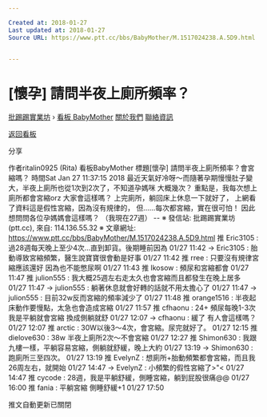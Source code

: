 ```yaml
---

Created at: 2018-01-27
Last updated at: 2018-01-27
Source URL: https://www.ptt.cc/bbs/BabyMother/M.1517024238.A.5D9.html


---
```


# [懷孕] 請問半夜上廁所頻率？


[批踢踢實業坊](https://www.ptt.cc/) › [看板 BabyMother](https://www.ptt.cc/bbs/BabyMother/index.html) [關於我們](https://www.ptt.cc/about.html) [聯絡資訊](https://www.ptt.cc/contact.html)

[返回看板](https://www.ptt.cc/bbs/BabyMother/index.html)

分享

作者ritalin0925 (Rita)
看板BabyMother
標題\[懷孕\] 請問半夜上廁所頻率？會宮縮嗎？
時間Sat Jan 27 11:37:15 2018
最近天氣好冷呀～而隨著孕期慢慢肚子變大，半夜上廁所也從1次到2次了，不知道孕媽咪 大概幾次？ 重點是，我每次想上廁所都會宮縮orz 大家會這樣嗎？ 上完廁所，躺回床上休息一下就好了， 上網看了資料這是假性宮縮，因為沒有規律的， 但......每次都宮縮，實在很可怕！ 因此想問問各位孕媽媽會這樣嗎？ （我現在27週） -- ※ 發信站: 批踢踢實業坊(ptt.cc), 來自: 114.136.55.32 ※ 文章網址: <https://www.ptt.cc/bbs/BabyMother/M.1517024238.A.5D9.html>
推 Eric3105 : 過28週每天晚上至少4次...直到卸貨。後期睡前因為 01/27 11:42
→ Eric3105 : 胎動導致宮縮頻繁，醫生說寶寶很會動是好事 01/27 11:42
推 rree : 只要沒有規律宮縮應該還好 因為也不能憋尿啊 01/27 11:43
推 lkosow : 頻尿和宮縮都會 01/27 11:47
推 julion555 : 我大概25週左右走太久也會宮縮而且都發生在晚上居多 01/27 11:47
→ julion555 : 躺著休息就會好轉的話就不用太擔心了 01/27 11:47
→ julion555 : 目前32w反而宮縮的頻率減少了 01/27 11:48
推 orange1516 : 半夜起床動作要慢點，太急也會造成宮縮 01/27 11:57
推 cfhaonu : 24+ 頻尿每晚1-3次 我是平躺就會宮縮 換成側躺就舒 01/27 12:07
→ cfhaonu : 緩了 有人會這樣嗎？ 01/27 12:07
推 arctic : 30W以後3～4次，會宮縮。尿完就好了。 01/27 12:15
推 dielove630 : 38w 半夜上廁所2次～不會宮縮 01/27 12:27
推 Shimon630 : 我跟九樓一樣，平躺容易宮縮，側躺就舒緩，晚上大約 01/27 13:19
→ Shimon630 : 跑廁所三至四次。 01/27 13:19
推 EvelynZ : 想廁所+胎動頻繁都會宮縮，而且我26周左右，就開始 01/27 14:47
→ EvelynZ : 小頻繁的假性宮縮了>"< 01/27 14:47
推 cycode : 28週，我是平躺舒緩，側睡宮縮，躺到屁股很痛@@ 01/27 16:00
推 fania : 平躺宮縮 側睡舒緩+1 01/27 17:50

推文自動更新已關閉

